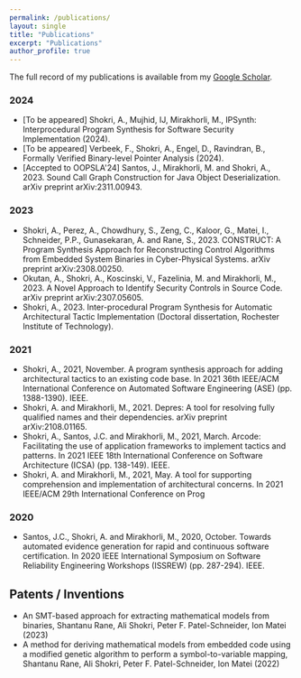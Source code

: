 ```yaml
---
permalink: /publications/
layout: single
title: "Publications"
excerpt: "Publications"
author_profile: true
---
```


The full record of my publications is available from my [Google Scholar](https://scholar.google.com/citations?hl=en&user=2bRaz-QAAAAJ&view_op=list_works&authuser=1&sortby=pubdate). 
### 2024
- [To be appeared] Shokri, A., Mujhid, IJ, Mirakhorli, M., IPSynth: Interprocedural Program Synthesis for Software Security Implementation (2024).
- [To be appeared] Verbeek, F., Shokri, A., Engel, D., Ravindran, B., Formally Verified Binary-level Pointer Analysis (2024).
- [Accepted to OOPSLA'24] Santos, J., Mirakhorli, M. and Shokri, A., 2023. Sound Call Graph Construction for Java Object Deserialization. arXiv preprint arXiv:2311.00943. 
 
### 2023
- Shokri, A., Perez, A., Chowdhury, S., Zeng, C., Kaloor, G., Matei, I., Schneider, P.P., Gunasekaran, A. and Rane, S., 2023. CONSTRUCT: A Program Synthesis Approach for Reconstructing Control Algorithms from Embedded System Binaries in Cyber-Physical Systems. arXiv preprint arXiv:2308.00250.
- Okutan, A., Shokri, A., Koscinski, V., Fazelinia, M. and Mirakhorli, M., 2023. A Novel Approach to Identify Security Controls in Source Code. arXiv preprint arXiv:2307.05605.
- Shokri, A., 2023. Inter-procedural Program Synthesis for Automatic Architectural Tactic Implementation (Doctoral dissertation, Rochester Institute of Technology).

### 2021
- Shokri, A., 2021, November. A program synthesis approach for adding architectural tactics to an existing code base. In 2021 36th IEEE/ACM International Conference on Automated Software Engineering (ASE) (pp. 1388-1390). IEEE.
- Shokri, A. and Mirakhorli, M., 2021. Depres: A tool for resolving fully qualified names and their dependencies. arXiv preprint arXiv:2108.01165.
- Shokri, A., Santos, J.C. and Mirakhorli, M., 2021, March. Arcode: Facilitating the use of application frameworks to implement tactics and patterns. In 2021 IEEE 18th International Conference on Software Architecture (ICSA) (pp. 138-149). IEEE.
- Shokri, A. and Mirakhorli, M., 2021, May. A tool for supporting comprehension and implementation of architectural concerns. In 2021 IEEE/ACM 29th International Conference on Prog

### 2020
- Santos, J.C., Shokri, A. and Mirakhorli, M., 2020, October. Towards automated evidence generation for rapid and continuous software certification. In 2020 IEEE International Symposium on Software Reliability Engineering Workshops (ISSREW) (pp. 287-294). IEEE.

## Patents / Inventions
- An SMT-based approach for extracting mathematical models from binaries, Shantanu Rane, Ali Shokri, Peter F. Patel-Schneider, Ion Matei (2023)
- A method for deriving mathematical models from embedded code using a modified genetic algorithm to perform a symbol-to-variable mapping, Shantanu Rane, Ali Shokri, Peter F. Patel-Schneider, Ion Matei (2022)
